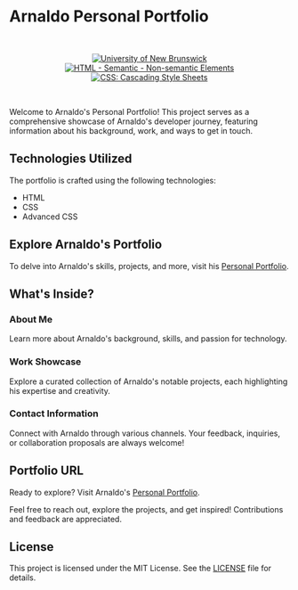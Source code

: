 # Arnaldo Personal Portfolio

<br/>
<p align="center">
    <a href="https://unb.ca/cel/bootcamps/coding.html">
        <img alt="University of New Brunswick" src="https://img.shields.io/static/v1.svg?label=bootcamp&message=UNB&color=red" /></a>
    <a href="[https://developer.mozilla.org/en-US/docs/Web/JavaScript/Guide/Functions](https://developer.mozilla.org/en-US/docs/Web/HTML/Element)" >
        <img alt="HTML - Semantic - Non-semantic Elements" src="https://img.shields.io/static/v1.svg?label=semantic&message=elements&color=blue" /></a>
    <a href="[https://developer.mozilla.org/en-US/docs/Learn/Getting_started_with_the_web/JavaScript_basics#what_is_javascript](https://developer.mozilla.org/en-US/docs/Web/CSS)" >
        <img alt="CSS: Cascading Style Sheets" src="https://img.shields.io/static/v1.svg?label=CSS&message=advanced&color=yellow" /></a>
</p>
<br/>

Welcome to Arnaldo's Personal Portfolio! This project serves as a comprehensive showcase of Arnaldo's developer journey, featuring information about his background, work, and ways to get in touch.

## Technologies Utilized

The portfolio is crafted using the following technologies:

- HTML
- CSS
- Advanced CSS

## Explore Arnaldo's Portfolio

To delve into Arnaldo's skills, projects, and more, visit his [Personal Portfolio][portfolio].

## What's Inside?

### About Me

Learn more about Arnaldo's background, skills, and passion for technology.

### Work Showcase

Explore a curated collection of Arnaldo's notable projects, each highlighting his expertise and creativity.

### Contact Information

Connect with Arnaldo through various channels. Your feedback, inquiries, or collaboration proposals are always welcome!

## Portfolio URL

Ready to explore? Visit Arnaldo's [Personal Portfolio][portfolio].

Feel free to reach out, explore the projects, and get inspired! Contributions and feedback are appreciated.

## License

This project is licensed under the MIT License. See the [LICENSE][MIT] file for details.

[portfolio]: <https://naturuplift.github.io/arnaldo-portfolio/>
[MIT]: <https://github.com/naturuplift/password-generator/blob/main/LICENSE>
